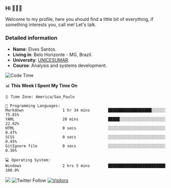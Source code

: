


### Hi 🙋🏽‍♂️

Welcome to my profile, here you should find a little bit of everything, if something interests you, call me! Let's talk.

### Detailed information

* **Name**: Elves Santos.
* **Living in**: Belo Horizonte - MG, Brazil.
* **University**: [UNICESUMAR](https://venhaparaunicesumar.com.br/pos-graduacao).
* **Course**: Analysis and systems development.

<!--START_SECTION:waka-->
![Code Time](http://img.shields.io/badge/Code%20Time-4%20hrs%2024%20mins-blue)

📊 **This Week I Spent My Time On** 

```text
⌚︎ Time Zone: America/Sao_Paulo

💬 Programming Languages: 
Markdown                 1 hr 34 mins        ███████████████████░░░░░░   75.81% 
YAML                     28 mins             █████░░░░░░░░░░░░░░░░░░░░   22.92% 
HTML                     0 secs              ░░░░░░░░░░░░░░░░░░░░░░░░░   0.47% 
SCSS                     0 secs              ░░░░░░░░░░░░░░░░░░░░░░░░░   0.45% 
GitIgnore file           0 secs              ░░░░░░░░░░░░░░░░░░░░░░░░░   0.36%

💻 Operating System: 
Windows                  2 hrs 5 mins        █████████████████████████   100.0%

```


<!--END_SECTION:waka-->


<a href="https://www.linkedin.com/in/e1vescmd/"  target="_blank"><img src="https://img.shields.io/badge/-LinkedIn-%230077B5?style=for-the-badge&logo=linkedin&logoColor=white" target="_blank"></a>
![Twitter Follow](https://img.shields.io/twitter/follow/e1vescmd?color=00aced&label=Twitter&style=for-the-badge)
[![Visitors](https://api.visitorbadge.io/api/visitors?path=https%3A%2F%2Fgithub.com%2Fe1vescmd&labelColor=%23697689&countColor=%23d9e3f0)](https://visitorbadge.io/status?path=https%3A%2F%2Fgithub.com%2Fe1vescmd)
